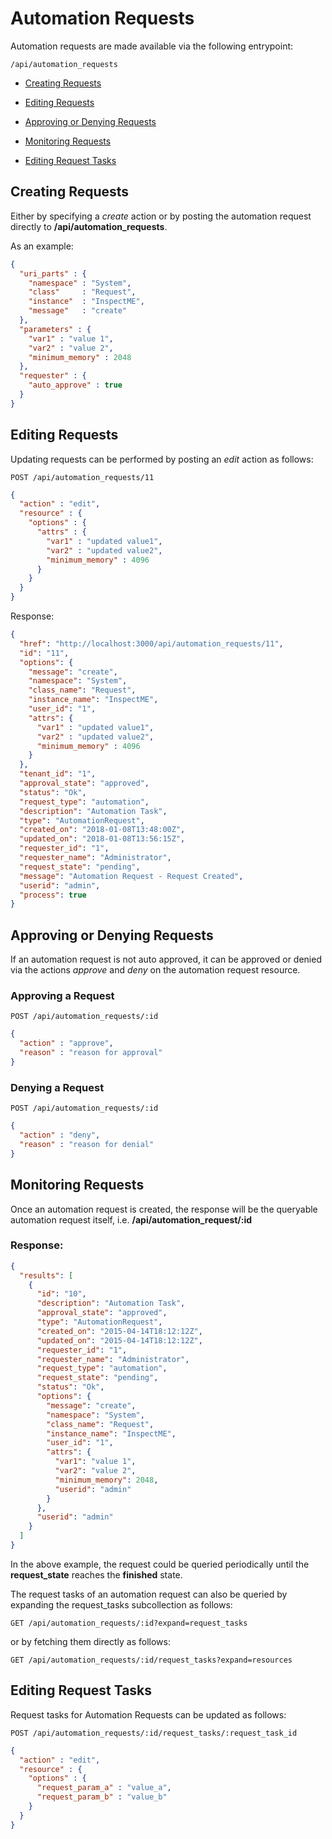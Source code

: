 # Automation Requests

Automation requests are made available via the following entrypoint:

``` data
/api/automation_requests
```

  - [Creating Requests](#creating-requests)

  - [Editing Requests](#editing-requests)

  - [Approving or Denying Requests](#approving-denying-requests)

  - [Monitoring Requests](#monitoring-requests)

  - [Editing Request Tasks](#editing-request-tasks)

## Creating Requests

Either by specifying a *create* action or by posting the automation
request directly to **/api/automation\_requests**.

As an example:

``` json
{
  "uri_parts" : {
    "namespace" : "System",
    "class"     : "Request",
    "instance"  : "InspectME",
    "message"   : "create"
  },
  "parameters" : {
    "var1" : "value 1",
    "var2" : "value 2",
    "minimum_memory" : 2048
  },
  "requester" : {
    "auto_approve" : true
  }
}
```

## Editing Requests

Updating requests can be performed by posting an *edit* action as
follows:

``` data
POST /api/automation_requests/11
```

``` json
{
  "action" : "edit",
  "resource" : {
    "options" : {
      "attrs" : {
        "var1" : "updated value1",
        "var2" : "updated value2",
        "minimum_memory" : 4096
      }
    }
  }
}
```

Response:

``` json
{
  "href": "http://localhost:3000/api/automation_requests/11",
  "id": "11",
  "options": {
    "message": "create",
    "namespace": "System",
    "class_name": "Request",
    "instance_name": "InspectME",
    "user_id": "1",
    "attrs": {
      "var1" : "updated value1",
      "var2" : "updated value2",
      "minimum_memory" : 4096
    }
  },
  "tenant_id": "1",
  "approval_state": "approved",
  "status": "Ok",
  "request_type": "automation",
  "description": "Automation Task",
  "type": "AutomationRequest",
  "created_on": "2018-01-08T13:48:00Z",
  "updated_on": "2018-01-08T13:56:15Z",
  "requester_id": "1",
  "requester_name": "Administrator",
  "request_state": "pending",
  "message": "Automation Request - Request Created",
  "userid": "admin",
  "process": true
}
```

## Approving or Denying Requests

If an automation request is not auto approved, it can be approved or
denied via the actions *approve* and *deny* on the automation request
resource.

### Approving a Request

``` data
POST /api/automation_requests/:id
```

``` json
{
  "action" : "approve",
  "reason" : "reason for approval"
}
```

### Denying a Request

``` data
POST /api/automation_requests/:id
```

``` json
{
  "action" : "deny",
  "reason" : "reason for denial"
}
```

## Monitoring Requests

Once an automation request is created, the response will be the
queryable automation request itself, i.e.
**/api/automation\_request/:id**

### Response:

``` json
{
  "results": [
    {
      "id": "10",
      "description": "Automation Task",
      "approval_state": "approved",
      "type": "AutomationRequest",
      "created_on": "2015-04-14T18:12:12Z",
      "updated_on": "2015-04-14T18:12:12Z",
      "requester_id": "1",
      "requester_name": "Administrator",
      "request_type": "automation",
      "request_state": "pending",
      "status": "Ok",
      "options": {
        "message": "create",
        "namespace": "System",
        "class_name": "Request",
        "instance_name": "InspectME",
        "user_id": "1",
        "attrs": {
          "var1": "value 1",
          "var2": "value 2",
          "minimum_memory": 2048,
          "userid": "admin"
        }
      },
      "userid": "admin"
    }
  ]
}
```

In the above example, the request could be queried periodically until
the **request\_state** reaches the **finished** state.

<div class="note">

The request tasks of an automation request can also be queried by
expanding the request\_tasks subcollection as follows:

</div>

    GET /api/automation_requests/:id?expand=request_tasks

or by fetching them directly as follows:

    GET /api/automation_requests/:id/request_tasks?expand=resources

## Editing Request Tasks

Request tasks for Automation Requests can be updated as follows:

    POST /api/automation_requests/:id/request_tasks/:request_task_id

``` json
{
  "action" : "edit",
  "resource" : {
    "options" : {
      "request_param_a" : "value_a",
      "request_param_b" : "value_b"
    }
  }
}
```
